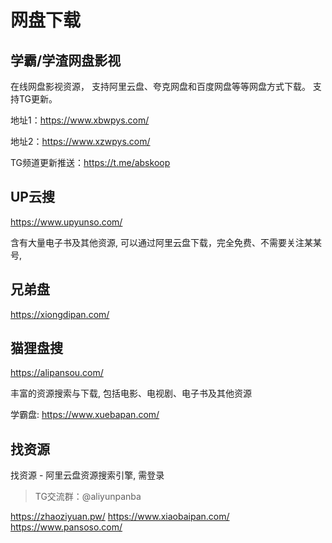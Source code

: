 # 网盘下载

## 学霸/学渣网盘影视

在线网盘影视资源， 支持阿里云盘、夸克网盘和百度网盘等等网盘方式下载。 支持TG更新。

地址1：https://www.xbwpys.com/

地址2：https://www.xzwpys.com/

TG频道更新推送：https://t.me/abskoop

## UP云搜

https://www.upyunso.com/

含有大量电子书及其他资源, 可以通过阿里云盘下载，完全免费、不需要关注某某号,

## 兄弟盘

https://xiongdipan.com/

## 猫狸盘搜

https://alipansou.com/

丰富的资源搜索与下载, 包括电影、电视剧、电子书及其他资源

学霸盘: https://www.xuebapan.com/

## 找资源

找资源 - 阿里云盘资源搜索引擎, 需登录

> TG交流群：@aliyunpanba

https://zhaoziyuan.pw/
https://www.xiaobaipan.com/
https://www.pansoso.com/